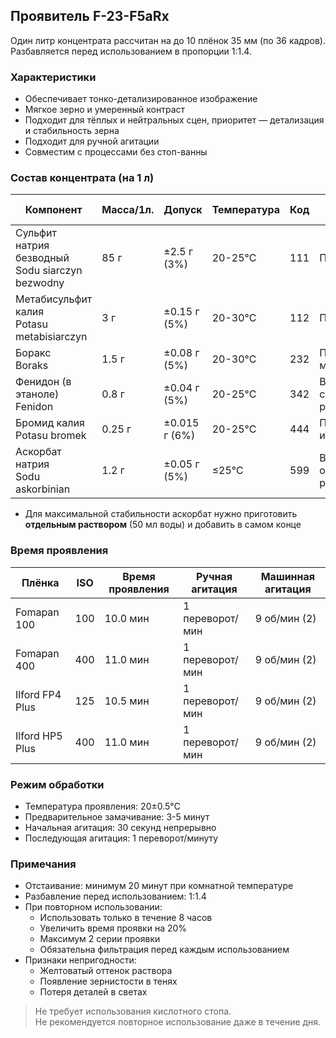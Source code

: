 ## Проявитель F-23-F5aRx

Один литр концентрата рассчитан на до 10 плёнок 35 мм (по 36 кадров).
Разбавляется перед использованием в пропорции 1:1.4.

### Характеристики
- Обеспечивает тонко-детализированное изображение
- Мягкое зерно и умеренный контраст
- Подходит для тёплых и нейтральных сцен, приоритет — детализация и стабильность зерна
- Подходит для ручной агитации
- Совместим с процессами без стоп-ванны

### Состав концентрата (на 1 л)

| Компонент                                           | Масса/1л. | Допуск        | Температура | Код | Порядок введения                    |
|-----------------------------------------------------|-----------|---------------|-------------|-----|-------------------------------------|
| Сульфит натрия безводный<br/>Sodu siarczyn bezwodny | 85 г      | ±2.5 г (3%)   | 20-25°C     | 111 | Первый                              |
| Метабисульфит калия<br/>Potasu metabisiarczyn       | 3 г       | ±0.15 г (5%)  | 20-30°C     | 112 | После сульфита                      |
| Боракс<br/>Boraks                                   | 1.5 г     | ±0.08 г (5%)  | 20-30°C     | 232 | После метабисульфита                |
| Фенидон (в этаноле)<br/>Fenidon                     | 0.8 г     | ±0.04 г (5%)  | 20-25°C     | 342 | Ввести в виде спиртового раствора   |
| Бромид калия<br/>Potasu bromek                      | 0.25 г    | ±0.015 г (6%) | 20-25°C     | 444 | После боракса и фенидона            |
| Аскорбат натрия<br/>Sodu askorbinian                | 1.2 г     | ±0.05 г (5%)  | ≤25°C       | 599 | Ввести в виде отдельного раствора * |

* Для максимальной стабильности аскорбат нужно приготовить **отдельным раствором** (50 мл воды) и добавить в самом конце

### Время проявления

| Плёнка          | ISO | Время проявления | Ручная агитация  | Машинная агитация |
|-----------------|-----|------------------|------------------|-------------------|
| Fomapan 100     | 100 | 10.0 мин        | 1 переворот/мин  | 9 об/мин (2)     |
| Fomapan 400     | 400 | 11.0 мин        | 1 переворот/мин  | 9 об/мин (2)     |
| Ilford FP4 Plus | 125 | 10.5 мин        | 1 переворот/мин  | 9 об/мин (2)     |
| Ilford HP5 Plus | 400 | 11.0 мин        | 1 переворот/мин  | 9 об/мин (2)     |

### Режим обработки

- Температура проявления: 20±0.5°C
- Предварительное замачивание: 3-5 минут
- Начальная агитация: 30 секунд непрерывно
- Последующая агитация: 1 переворот/минуту

### Примечания
- Отстаивание: минимум 20 минут при комнатной температуре
- Разбавление перед использованием: 1:1.4
- При повторном использовании:
    - Использовать только в течение 8 часов
    - Увеличить время проявки на 20%
    - Максимум 2 серии проявки
    - Обязательна фильтрация перед каждым использованием
- Признаки непригодности:
    - Желтоватый оттенок раствора
    - Появление зернистости в тенях
    - Потеря деталей в светах



> Не требует использования кислотного стопа.  
> Не рекомендуется повторное использование даже в течение дня.  
